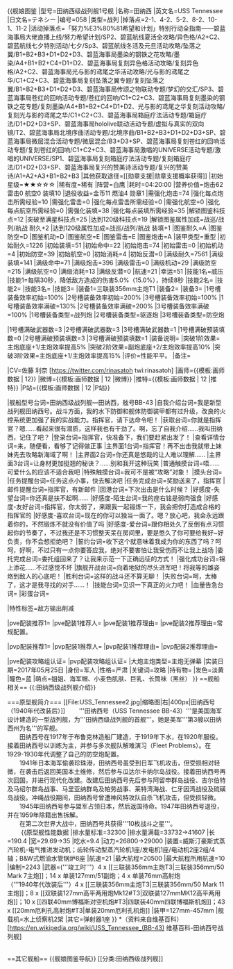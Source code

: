 {{舰娘图鉴
|型号=田纳西级战列舰1号舰
|名称=田纳西
|英文名=USS Tennessee
|日文名=テネシー
|编号=058
|类型=战列
|掉落点=2-1、4-2、5-2、8-2、10-1、11-2
|活动掉落点=「努力%E3%80%81希望和计划」特别行动全指南——碧蓝海事局大佬直播上线/努力希望计划/SP2、碧蓝航线夏活全攻略/异色格/A2+C2、碧蓝航线七夕特别活动/七夕/Sp3、碧蓝航线冬活及元旦活动攻略/坠落之翼/B1+B2+B3+D1+D2+D3、碧蓝海事局墨染的钢铁之花攻略/墨染/A4+B1+B2+C4+D1+D2、碧蓝海事局复刻异色格活动攻略/复刻异色格/A2+C2、碧蓝海事局光与影的鸢尾之华活动攻略/光与影的鸢尾之华/C1+C2+C3、碧蓝海事局复刻坠落之翼专题/复刻坠落之翼/B1+B2+B3+D1+D2+D3、碧蓝海事局传颂之物联动专题/梦幻的交汇/SP3、碧蓝海事局苍红的回响活动专题/苍红的回响/C1+C2+C3、碧蓝海事局复刻墨染的钢铁之花专题/复刻墨染/A4+B1+B2+C4+D1+D2、光与影的鸢尾之华复刻活动攻略/复刻光与影的鸢尾之华/C1+C2+C3、碧蓝海事局箱庭疗法活动专题/箱庭疗法/D1+D2+D3+SP、碧蓝海事局hololive联动活动专题/虚拟与真实的双向镜/T2、碧蓝海事局北境序曲活动专题/北境序曲/B1+B2+B3+D1+D2+D3+SP、碧蓝海事局微层混合活动专题/微层混合/B3+D3+SP、碧蓝海事局复刻苍红的回响活动专题/复刻苍红的回响/C1+C2+C3、碧蓝海事局激唱的UNIVERSE活动专题/激唱的UNIVERSE/SP1、碧蓝海事局复刻箱庭疗法活动专题/复刻箱庭疗法/D1+D2+D3+SP、碧蓝海事局复兴的赞美诗活动专题/复兴的赞美诗/A1+A2+A3+B1+B2+B3
|其他获取途径=[[勋章支援|勋章支援概率获得]]
|初始星级=★★☆☆☆
|稀有度=稀有
|阵营=白鹰
|耗时=04:20:00
|营养价值=炮击62  雷击0  航空0  装填10
|退役收益=金币11 燃油4 勋章1
|需强化炮击=74
|强化每点炮击所需经验=10
|需强化雷击=0
|强化每点雷击所需经验=0
|需强化航空=0
|强化每点航空所需经验=0
|需强化装填=38
|强化每点装填所需经验=35
|解锁图鉴科技点=12
|突破至满星科技点=25
|达到120级科技点=19
|解锁图鉴属性加成=战巡/战列/航战 耐久+2
|达到120级属性加成=战巡/战列/航战 装填+1
|图鉴耐久=A
|图鉴防空=D
|图鉴机动=D
|图鉴航空=E
|图鉴雷击=E
|图鉴炮击=A
|装甲类型=重型
|初始耐久=1226
|初始装填=51
|初始命中=22
|初始炮击=74
|初始雷击=0
|初始机动=4
|初始防空=39
|初始航空=0
|初始消耗=4
|初始反潜=0
|满级耐久=7561
|满级装填=141
|满级命中=71
|满级炮击=396
|满级雷击=0
|满级机动=29
|满级防空=215
|满级航空=0
|满级消耗=13
|满级反潜=0
|航速=21
|幸运=51
|技能1名=威压
|技能1=每隔30秒，降低敌方造成的伤害5.0%（15.0%），持续8秒
|技能2名=
|技能2=
|技能3名=
|技能3=
|装备1=三联装356mm主炮T1
|装备2=
|装备3=
|1号槽装备效率初始=100%
|2号槽装备效率初始=200%
|3号槽装备效率初始=100%
|1号槽装备效率满破=130%
|2号槽装备效率满破=200%
|3号槽装备效率满破=100%
|1号槽装备类型=战列炮
|2号槽装备类型=驱逐炮
|3号槽装备类型=防空炮
<!--鱼雷底座数不代表武器数，不了解的请勿修改数据。-->
|1号槽满破武器数=3
|2号槽满破武器数=3
|3号槽满破武器数=1
|1号槽满破预装填数=0
|2号槽满破预装填数=3
|3号槽满破预装填数=1
|装备说明=
|突破1阶效果=主炮底座+1/主炮效率提高5%
|突破2阶效果=副炮底座+2/主炮效率提高10%
|突破3阶效果=主炮底座+1/主炮效率提高15%
|评价=性能平平。
|备注=

|CV=佐藤 利奈 [https://twitter.com/rinasatoh twi:rinasatoh]
|画师={{模板:画师数据 | 12}}
|微博={{模板:画师数据 | 12 |微博}}
|推特={{模板:画师数据 | 12 |推特}}
|P站={{模板:画师数据 | 12 |P站}}

|舰船型号台词=田纳西级战列舰—田纳西，舷号BB-43
|自我介绍台词=我是新型战列舰田纳西号。战斗方面，我的水下防御和舰体防御装甲都有过升级，改良的火控系统更加强了我的实战能力。指挥官，请下达命令吧！
|获取台词=你就是指挥官？嗯……看起来很有潜质，这样我也有干劲了。啊，忘了自我介绍……我叫田纳西，记住了吧？
|登录台词=指挥官，快准备下，我们要赶紧出发了！
|查看详情台词=来，随便看，看够了记得做正事
|主界面1台词=指挥官！再不出击我就带上妹妹先去攻略新海域了啊！
|主界面2台词=你还真是悠哉的让人难以理解……
|主界面3台词=让身材更加挺翘的秘诀？……别和我开这种玩笑
|普通触摸台词=唔……可爱什么的应该不适合我吧
|特殊触摸台词=我可不是被“攻略”对象！
|摸头台词=
|任务提醒台词=任务这点小事，快去解决吧
|任务完成台词=奖励送来了，指挥官
|邮件提醒台词=指挥官，有新邮件
|回港台词=下次出击是什么时候？
|好感度-失望台词=你还真是扶不起啊……
|好感度-陌生台词=我的座右铭是弱肉强食
|好感度-友好台词=指挥官，你太弱了，来跟我一起锻炼一下，我会把你打造成合格的指挥官的
|好感度-喜欢台词=现在的你可以独当一面了。嗯？放心吧，我会永远跟着你的，不然锻炼不就没有价值了吗
|好感度-爱台词=跟你相处久了反倒有点习惯起你的节奏了，不过我还是不习惯整天呆在房间里，要是憋久了你可要给我好~好负责，你不会想拒绝吧？
|誓约台词=收下这个就意味着我成为你的东西了吗？呵呵，好啊，不过只有一点你要答应我，绝对不要害怕让我受伤而不让我上战场
|委托完成台词=委托组回来了？让我来示范一下正确远征的方式！
|强化成功台词=锦上添花……不过感觉不坏
|旗舰开战台词=向着地狱的尽头进军吧！将我等的雄姿烙到敌人的心底吧！
|胜利台词=这样的战斗还不算无聊！
|失败台词=呵，太棒了，这才是我寻找的对手……！
|技能台词=见识一下真正的火力吧！
|血量告急台词=
|彩蛋台词=

|特性标签=敌方输出削减

|pve配装推荐1=
|pve配装1推荐人=
|pve配装1推荐理由=
|pve配装2推荐理由=常规配置。

|pvp配装推荐1=
|pvp配装1推荐人=
|pvp配装1推荐理由=
|pvp配装2推荐理由=

|pve配装攻略组认证=
|pvp配装攻略组认证=
|大炮主炮类型=主炮无弹幕
|实装日期=2017年05月25日
|身份=军人
|性格=严肃
|关键词=攻略
|持有物=
|发色=淡黄
|瞳色=蓝
|萌点=姐姐、海军帽、小麦色肌肤、巨乳、长筒袜（黑丝）
}}
==舰船相关==
{{:田纳西级战列舰介绍}}

===原型舰简介===
[[File:USS_Tennessee2.jpg|缩略图|右|400px|田纳西号（1940年代改装后）]]
　　'''田纳西号（USS Tennessee BB-43）'''是美国海军设计建造的一型战列舰，为'''田纳西级战列舰的首舰'''。她是美军'''第3艘以田纳西州为名'''的军舰。<br>
　　田纳西号在1917年于布鲁克林造船厂建造，于1919年下水，在1920年服役。接着田纳西号以训练为主，并参与多次舰队解难演习（Fleet Problems）。在1929-1930年代调整了自己的防空炮配置。<br>
　　1941年日本海军偷袭珍珠港，田纳西号虽受到日军飞机攻击，但受损相对轻微，在袭击后返回美国本土维修，然后参与瓜达尔卡纳尔岛战役。接着田纳西号再次回国，并进行现代化改建。改建后田纳西号先后参与阿留申群岛战役、吉尔伯特及马绍尔群岛战事、马里亚纳群岛及帕劳战事、莱特湾海战、仁牙因湾战役及硫磺岛战役。冲绳战役期间，田纳西号曾遭神风特攻队自杀飞机攻击，但受损轻微。<br>
　　1945年田纳西号参与盟军占领日本，然后返国待命。1947年田纳西号退役，并在1959年除籍出售拆解。<br>
　　在第二次世界大战中，田纳西号共获得'''10枚战斗之星'''。<br>
　　
{{原型舰性能数据
|排水量标准=32300
|排水量满载=33732→41607
|长=190.4
|宽=29.69→35
|吃水=9.4
|动力=26800→29000
|装置=威斯汀豪斯式蒸汽轮机-电气推进发动机；齿轮传动型蒸汽轮机1座/发电机1座/电动机2座2组/4轴；B&W式燃油水管锅炉8座
|航速=21
|最大航程=20500
|最大航程所用航速=10
|编制=2243
|武器=('''竣工时'''）4 x [[三联装356mm主炮T3|三联装356mm/50 Mark 7主炮]]；14 x 单装127mm/51副炮；4 x 单装76mm高射炮<br>（'''1940年代改装后'''）4 x [[三联装356mm主炮T3|三联装356mm/50 Mark 11主炮]]；8 x [[双联装127mm高平两用炮Mk12#T3|双联装127mmMK12高平两用炮]]；10 x [[四联40mm博福斯对空机炮#T3|四联装40mm四联博福斯机炮]]；43 x [[20mm厄利孔高射炮#T3|单装20mm厄利孔机炮]]
|装甲=127mm-457mm
|舰载机=水上侦察机2架
|其它=弹射器1座
}}
*（资料来自维基百科）<ref>[https://en.wikipedia.org/wiki/USS_Tennessee_(BB-43) 维基百科-田纳西号战列舰]</ref><br><br>

==其它舰船==
{{舰娘图鉴导航}}
[[分类:田纳西级战列舰]]
